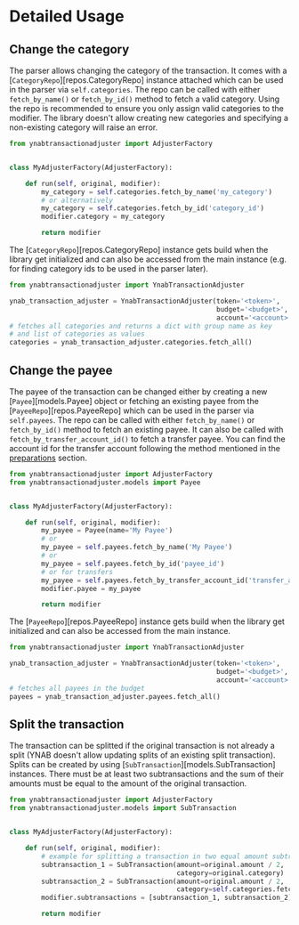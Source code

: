 # Detailed Usage
## Change the category
The parser allows changing the category of the transaction. It comes with a [`CategoryRepo`][repos.CategoryRepo] 
instance attached which can be used in the parser via `self.categories`. The repo can be called with either 
`fetch_by_name()` or `fetch_by_id()` method to fetch a valid category. Using the repo is recommended to ensure you only
assign valid categories to the modifier. The library doesn't allow creating new categories and specifying a 
non-existing category will raise an error.

```py
from ynabtransactionadjuster import AdjusterFactory


class MyAdjusterFactory(AdjusterFactory):

	def run(self, original, modifier):
		my_category = self.categories.fetch_by_name('my_category')
		# or alternatively
		my_category = self.categories.fetch_by_id('category_id')
		modifier.category = my_category

		return modifier
```
The [`CategoryRepo`][repos.CategoryRepo] instance gets build when the library get initialized and can also be accessed 
from the main instance (e.g. for finding category ids to be used in the parser later).

```py
from ynabtransactionadjuster import YnabTransactionAdjuster

ynab_transaction_adjuster = YnabTransactionAdjuster(token='<token>', 
                                                    budget='<budget>', 
                                                    account='<account>')
# fetches all categories and returns a dict with group name as key 
# and list of categories as values
categories = ynab_transaction_adjuster.categories.fetch_all()
```

## Change the payee
The payee of the transaction can be changed either by creating a new [`Payee`][models.Payee] object or fetching an
existing payee from the [`PayeeRepo`][repos.PayeeRepo] which can be used in the parser via `self.payees`. The repo can 
be called with either `fetch_by_name()` or `fetch_by_id()` method to fetch an existing payee. It can also be called with
`fetch_by_transfer_account_id()` to fetch a transfer payee. You can find the account id for the transfer account 
following the method mentioned in the [preparations](#preparations) section.

```py
from ynabtransactionadjuster import AdjusterFactory
from ynabtransactionadjuster.models import Payee


class MyAdjusterFactory(AdjusterFactory):

	def run(self, original, modifier):
		my_payee = Payee(name='My Payee')
		# or 
		my_payee = self.payees.fetch_by_name('My Payee')
		# or 
		my_payee = self.payees.fetch_by_id('payee_id')
		# or for transfers
		my_payee = self.payees.fetch_by_transfer_account_id('transfer_account_id')
		modifier.payee = my_payee

		return modifier
```
The [`PayeeRepo`][repos.PayeeRepo] instance gets build when the library get initialized and can also be accessed 
from the main instance.

```py
from ynabtransactionadjuster import YnabTransactionAdjuster

ynab_transaction_adjuster = YnabTransactionAdjuster(token='<token>', 
                                                    budget='<budget>', 
                                                    account='<account>')
# fetches all payees in the budget
payees = ynab_transaction_adjuster.payees.fetch_all()
```

## Split the transaction
The transaction can be splitted if the original transaction is not already a split (YNAB doesn't allow updating splits 
of an existing split transaction). Splits can be created by using [`SubTransaction`][models.SubTransaction] instances.
There must be at least two subtransactions and the sum of their amounts must be equal to the amount of the original 
transaction.

```py
from ynabtransactionadjuster import AdjusterFactory
from ynabtransactionadjuster.models import SubTransaction


class MyAdjusterFactory(AdjusterFactory):

	def run(self, original, modifier):
		# example for splitting a transaction in two equal amount subtransactions with different categories 
		subtransaction_1 = SubTransaction(amount=original.amount / 2,
										  category=original.category)
		subtransaction_2 = SubTransaction(amount=original.amount / 2,
										  category=self.categories.fetch_by_name('My 2nd Category'))
		modifier.subtransactions = [subtransaction_1, subtransaction_2]

		return modifier
```


